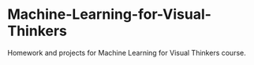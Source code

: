 # Machine-Learning-for-Visual-Thinkers
Homework and projects for Machine Learning for Visual Thinkers course.
